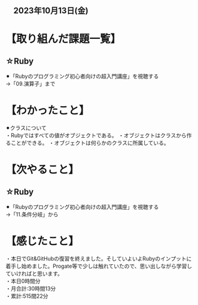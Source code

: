 ## 　2023年10月13日(金)
# 【取り組んだ課題一覧】
## ☆Ruby
⚫︎「Rubyのプログラミング初心者向けの超入門講座」を視聴する<br>
→「09.演算子」まで<br>
# 【わかったこと】
⚫︎クラスについて<br>
・Rubyではすべての値がオブジェクトである。
・オブジェクトはクラスから作ることができる。
・オブジェクトは何らかのクラスに所属している。
# 【次やること】
## ☆Ruby
⚫︎「Rubyのプログラミング初心者向けの超入門講座」を視聴する<br>
→「11.条件分岐」から<br>
# 【感じたこと】
・本日でGit&GitHubの復習を終えました。そしていよいよRubyのインプットに着手し始めました。Progate等で少しは触れていたので、思い出しながら学習していければと思います。<br>
・本日0時間分<br>
・月合計:30時間13分<br>
・累計:515間22分<br>
